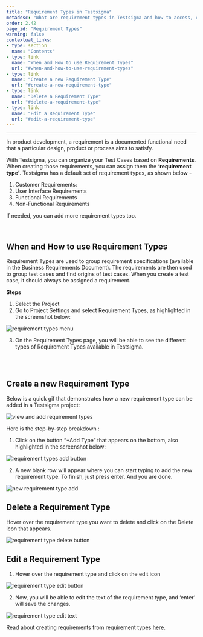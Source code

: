 ```yaml
---
title: "Requirement Types in Testsigma"
metadesc: "What are requirement types in Testsigma and how to access, create, edit and delete them."
order: 2.42
page_id: "Requirement Types"
warning: false
contextual_links:
- type: section
  name: "Contents"
- type: link
  name: "When and How to use Requirement Types"
  url: "#when-and-how-to-use-requirement-types"
- type: link
  name: "Create a new Requirement Type"
  url: "#create-a-new-requirement-type"
- type: link
  name: "Delete a Requirement Type"
  url: "#delete-a-requirement-type"
- type: link
  name: "Edit a Requirement Type"
  url: "#edit-a-requirement-type"
---
```


---
In product development, a requirement is a documented functional need that a particular design, product or process aims to satisfy. 

With Testsigma, you can organize your Test Cases based on **Requirements**. When creating those requirements, you can assign them the **‘requirement type’**.  Testsigma has a default set of requirement types, as shown below - 
1. Customer Requirements:
2. User Interface Requirements 
3. Functional Requirements
4. Non-Functional Requirements

If needed, you can add more requirement types too.

<br>

## **When and How to use Requirement Types**

Requirement Types are used to group requirement specifications (available in the Business Requirements Document). The requirements are then used to group test cases and find origins of test cases. When you create a test case, it should always be assigned a requirement.

**Steps**
1. Select the Project
2. Go to Project Settings and select Requirement Types, as highlighted in the screenshot below:

![requirement types menu](https://docs.testsigma.com/images/requirement-types/requirement-types-menu.png)

3. On the Requirement Types page, you will be able to see the different types of Requirement Types available in Testsigma.
<br>
<br>

## **Create a new Requirement Type**
Below is a quick gif that demonstrates how a new requirement type can be added in a Testsigma project:

![view and add requirement types](https://docs.testsigma.com/images/requirement-types/view-and-add-requirement-types.gif)


Here is the step-by-step breakdown :

1. Click on the button “+Add Type” that appears on the bottom, also highlighted in the screenshot below:

![requirement types add button](https://docs.testsigma.com/images/requirement-types/requirement-types-add-button.png)


2. A new blank row will appear where you can start typing to add the new requirement type. To finish, just press enter. And you are done.

![new requirement type add](https://docs.testsigma.com/images/requirement-types/new-requirement-types-add.png)


## **Delete a Requirement Type**

Hover over the requirement type you want to delete and click on the Delete icon that appears. 

![requirement type delete button](https://docs.testsigma.com/images/requirement-types/requirement-type-delete-button.png)



## **Edit a Requirement Type**

1. Hover over the requirement type and click on the edit icon

![requirement type edit button](https://docs.testsigma.com/images/requirement-types/requirement-type-edit-button.png)


2. Now, you will be able to edit the text of the requirement type, and ‘enter’ will save the changes. 

![requirement type edit text](https://docs.testsigma.com/images/requirement-types/requirement-type-edit-text.png)


Read about creating requirements from requirement types [here](https://testsigma.com/docs/projects/requirements/).

